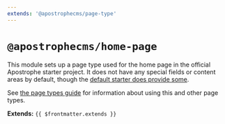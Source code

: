 ```yaml
---
extends: '@apostrophecms/page-type'
---
```


# `@apostrophecms/home-page`

This module sets up a page type used for the home page in the official Apostrophe starter project. It does not have any special fields or content areas by default, though the [default starter does provide some](https://github.com/apostrophecms/a3-boilerplate/blob/main/modules/%40apostrophecms/home-page/index.js).

See [the page types guide](/guide/pages.md#activating-page-types) for information about using this and other page types.

**Extends:** `{{ $frontmatter.extends }}`